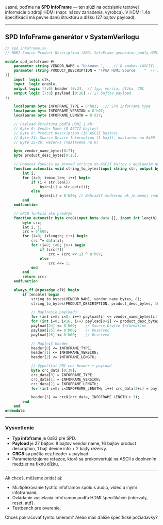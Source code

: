 Jasné, poďme na **SPD InfoFrame** — ten slúži na odoslanie textovej informácie o zdroji HDMI (napr. názov zariadenia, výrobca). V HDMI 1.4b špecifikácii má pevne danú štruktúru a dĺžku (27 bajtov payload).

---

## SPD InfoFrame generátor v SystemVerilogu

```systemverilog
// spd_infoframe.sv
// HDMI Source Product Description (SPD) InfoFrame generátor podľa HDMI 1.4b

module spd_infoframe #(
    parameter string VENDOR_NAME = "Unknown ",    // 8 znakov (ASCII)
    parameter string PRODUCT_DESCRIPTION = "FPGA HDMI Source    "  // 16 znakov (ASCII)
)(
    input  logic clk,
    input  logic enable,
    output logic [7:0] header [0:3],  // typ, verzia, dĺžka, CRC
    output logic [7:0] payload [0:26] // 27 bajtov payload
);

    localparam byte INFOFRAME_TYPE = 8'h83;   // SPD InfoFrame type
    localparam byte INFOFRAME_VERSION = 8'h01;
    localparam byte INFOFRAME_LENGTH = 8'd27;

    // Payload štruktúra podľa HDMI 1.4b:
    // Byte 0: Vendor Name (8 ASCII bajtov)
    // Byte 8: Product Description (16 ASCII bajtov)
    // Byte 24: Source Device Information (1 bajt), nastavíme na 0x00
    // Byte 25-26: Rezerva (nastavené na 0)

    byte vendor_name_bytes[0:7];
    byte product_desc_bytes[0:15];

    // Pomocná funkcia na prevod stringu do ASCII bajtov s doplnením nulami
    function automatic void string_to_bytes(input string str, output byte bytes[], int max_len);
        int i;
        for (i=0; i<max_len; i++) begin
            if (i < str.len())
                bytes[i] = str.getc(i);
            else
                bytes[i] = 8'h20; // Nahradiť medzerou ak je menej znakov
        end
    endfunction

    // CRC8 funkcia ako predtým
    function automatic byte crc8(input byte data [], input int length);
        byte crc;
        int i, j;
        crc = 8'h00;
        for (i=0; i<length; i++) begin
            crc ^= data[i];
            for (j=0; j<8; j++) begin
                if (crc[7])
                    crc = (crc << 1) ^ 8'h07;
                else
                    crc <<= 1;
            end
        end
        return crc;
    endfunction

    always_ff @(posedge clk) begin
        if (enable) begin
            string_to_bytes(VENDOR_NAME, vendor_name_bytes, 8);
            string_to_bytes(PRODUCT_DESCRIPTION, product_desc_bytes, 16);

            // Naplnenie payloadu
            for (int i=0; i<8; i++) payload[i] <= vendor_name_bytes[i];
            for (int i=0; i<16; i++) payload[8+i] <= product_desc_bytes[i];
            payload[24] <= 8'h00;    // Source Device Information
            payload[25] <= 8'h00;    // Reserved
            payload[26] <= 8'h00;    // Reserved

            // Naplniť header
            header[0] <= INFOFRAME_TYPE;
            header[1] <= INFOFRAME_VERSION;
            header[2] <= INFOFRAME_LENGTH;

            // Vypočítať CRC cez header + payload
            byte crc_data [0:30];
            crc_data[0] = INFOFRAME_TYPE;
            crc_data[1] = INFOFRAME_VERSION;
            crc_data[2] = INFOFRAME_LENGTH;
            for (int i=0; i<INFOFRAME_LENGTH; i++) crc_data[3+i] = payload[i];

            header[3] <= crc8(crc_data, INFOFRAME_LENGTH + 3);
        end
    end
endmodule
```

---

### Vysvetlenie

* **Typ infoframe** je 0x83 pre SPD.
* **Payload** je 27 bajtov: 8 bajtov vendor name, 16 bajtov product description, 1 bajt device info + 2 bajty rezervy.
* **CRC8** sa počíta cez header + payload.
* Parameterizujeme reťazce, ktoré sa prekonvertujú na ASCII s doplnením medzier na fixnú dĺžku.

---

Ak chceš, môžeme pridať aj:

* Multiplexovanie týchto infoframov spolu s audio, video a inými infoframami.
* Ovládanie vysielania infoframov podľa HDMI špecifikácie (intervaly, reset, atď).
* Testbench pre overenie.

Chceš pokračovať týmto smerom? Alebo máš ďalšie špecifické požiadavky?
